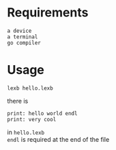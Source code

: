 # Requirements
```
a device
a terminal
go compiler
```

# Usage
`lexb hello.lexb`

there is
```
print: hello world endl
print: very cool
```
in `hello.lexb`<br>
`endl` is required at the end of the file
